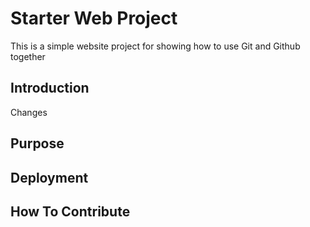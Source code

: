 # Starter Web Project

This is a simple website project for showing how to use Git and Github together 

## Introduction

Changes 
 
## Purpose

## Deployment

## How To Contribute 